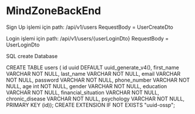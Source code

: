 # MindZoneBackEnd

Sign Up işlemi için path:
/api/v1/users
RequestBody = UserCreateDto

Login işlemi için path:
/api/v1/users/{userLoginDto}
RequestBody = UserLoginDto



SQL create Database

CREATE TABLE users (
id uuid DEFAULT uuid_generate_v4(),
first_name VARCHAR NOT NULL,
last_name VARCHAR NOT NULL,
email VARCHAR NOT NULL,
password VARCHAR NOT NULL,
phone_number VARCHAR NOT NULL,
age int NOT NULL,
gender VARCHAR NOT NULL,
education VARCHAR NOT NULL,
financial_situation VARCHAR NOT NULL,
chronic_disease VARCHAR NOT NULL,
psychology VARCHAR NOT NULL,
PRIMARY KEY (id));
CREATE EXTENSION IF NOT EXISTS "uuid-ossp";
